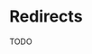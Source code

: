 # Redirects

TODO

<!--
  redirects: async () => {
    return [
      {
        source: '/d/#_=_',
        destination: '/d',
        permanent: true,
      },
    ]
  },
-->
